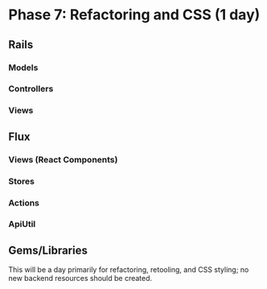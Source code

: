 # Phase 7: Refactoring and CSS (1 day)

## Rails
### Models

### Controllers

### Views

## Flux
### Views (React Components)

### Stores

### Actions

### ApiUtil

## Gems/Libraries

This will be a day primarily for refactoring, retooling, and CSS styling; no new backend resources should be created.
